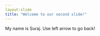 ```yaml
---
layout:slide
title: "Welcome to our second slide!"
---
```

My name is Suraj.
Use  left arrow to go back!
